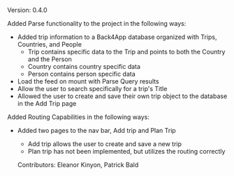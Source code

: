 Version: 0.4.0

Added Parse functionality to the project in the following ways:
- Added trip information to a Back4App database organized with Trips, Countries, and People
  - Trip contains specific data to the Trip and points to both the Country and the Person
  - Country contains country specific data
  - Person contains person specific data
- Load the feed on mount with Parse Query results
- Allow the user to search specifically for a trip's Title
- Allowed the user to create and save their own trip object to the database in the Add Trip page

Added Routing Capabilities in the following ways:
- Added two pages to the nav bar, Add trip and Plan Trip
  - Add trip allows the user to create and save a new trip
  - Plan trip has not been implemented, but utilizes the routing correctly
  
  Contributors: 
  Eleanor Kinyon, 
  Patrick Bald
